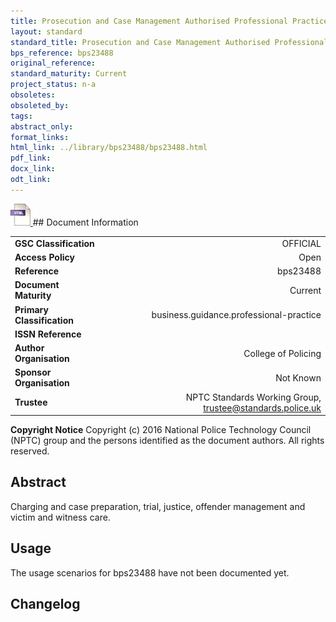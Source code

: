 ```yaml
---
title: Prosecution and Case Management Authorised Professional Practice
layout: standard
standard_title: Prosecution and Case Management Authorised Professional Practice
bps_reference: bps23488
original_reference: 
standard_maturity: Current
project_status: n-a
obsoletes: 
obsoleted_by: 
tags: 
abstract_only:
format_links:
html_link: ../library/bps23488/bps23488.html
pdf_link: 
docx_link: 
odt_link: 
---
```


<a target="_blank" href="../library/bps23488/bps23488.html">
    <img src="../images/html@0.5x.png" alt="html link" title="html link" style="max-height:35px;">
</a>
## Document Information

|||
| :------- | ------: |
| **GSC Classification**     | OFFICIAL |
| **Access Policy**          | Open |
| **Reference**              | bps23488  |
| **Document Maturity**      | Current |
| **Primary Classification** | business.guidance.professional-practice |
| **ISSN Reference**         |  |
| **Author Organisation**    |College of Policing|
| **Sponsor Organisation**   |Not Known|
| **Trustee**                | NPTC Standards Working Group, <a href="mailto:trustee@standards.police.uk?subject=bps23488 Prosecution and Case Management Authorised Professional Practice">trustee@standards.police.uk |

**Copyright Notice**
Copyright (c) 2016 National Police Technology Council (NPTC) group and the persons identified as the document authors. All rights reserved.

## Abstract
Charging and case preparation, trial, justice, offender management and victim and witness care.
        
## Usage
The usage scenarios for bps23488 have not been documented yet.

## Changelog

